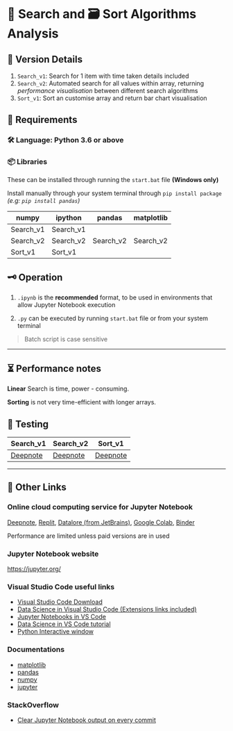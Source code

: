 # 🔎 Search and 🗃 Sort Algorithms Analysis

## 🧩 Version Details

1. `Search_v1`: Search for 1 item with time taken details included
2. `Search_v2`: Automated search for all values within array, returning *performance visualisation* between different search algorithms
3. `Sort_v1`: Sort an customise array and return bar chart visualisation

## 📍 Requirements

### 🛠 Language: **Python 3.6** or above

### 📦 Libraries

These can be installed through running the `start.bat` file **(Windows only)**

Install manually through your system terminal through `pip install package` *(e.g: `pip install pandas`)*

numpy | ipython | pandas | matplotlib
--- | --- | --- | ---
Search_v1 | Search_v1 |  
Search_v2 | Search_v2 | Search_v2 | Search_v2
Sort_v1 | Sort_v1 

## 🗝 Operation

1. `.ipynb` is the **recommended** format, to be used in environments that allow Jupyter Notebook execution

2. `.py` can be executed by running `start.bat` file or from your system terminal

> Batch script is case sensitive

---

## ⏳ Performance notes

**Linear** Search is time, power - consuming.

**Sorting** is not very time-efficient with longer arrays.


## 💊 Testing
Search_v1 | Search_v2 | Sort_v1
--- | --- | ---
[Deepnote](https://deepnote.com/project/Search-and-Sort-Analysis-eUaFHUuuT5acWy-01VhYnA/%2FSearch_v1.ipynb) | [Deepnote](https://deepnote.com/project/Search-and-Sort-Analysis-eUaFHUuuT5acWy-01VhYnA/%2FSearch_v2.ipynb) | [Deepnote](https://deepnote.com/project/Search-and-Sort-Analysis-eUaFHUuuT5acWy-01VhYnA/%2FSort_v1.ipynb)


---

## 📎 Other Links

### __Online cloud computing service__ for Jupyter Notebook

[Deepnote](https://deepnote.com/), [Replit](https://replit.com/), [Datalore (from JetBrains)](https://datalore.jetbrains.com/), [Google Colab](https://colab.research.google.com/), [Binder](https://mybinder.org/)

Performance are limited unless paid versions are in used

### Jupyter Notebook website

<https://jupyter.org/>

### Visual Studio Code useful links

* [Visual Studio Code Download](https://code.visualstudio.com/)
* [Data Science in Visual Studio Code (Extensions links included)](https://code.visualstudio.com/docs/datascience/overview)
* [Jupyter Notebooks in VS Code](https://code.visualstudio.com/docs/datascience/jupyter-notebooks)
* [Data Science in VS Code tutorial](https://code.visualstudio.com/docs/datascience/data-science-tutorial)
* [Python Interactive window](https://code.visualstudio.com/docs/python/jupyter-support-py)

### Documentations

* [matplotlib](https://matplotlib.org/stable/index.html)
* [pandas](https://pandas.pydata.org/pandas-docs/stable/index.html)
* [numpy](https://numpy.org/doc/stable/index.html)
* [jupyter](https://jupyter.readthedocs.io/en/latest/)

### StackOverflow

* [Clear Jupyter Notebook output on every commit](https://stackoverflow.com/a/58004619/14046889)